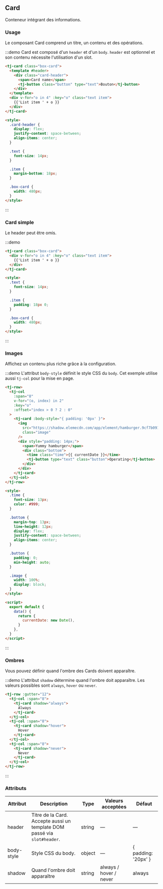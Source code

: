 ## Card

Conteneur intégrant des informations.

### Usage

Le composant Card comprend un titre, un contenu et des opérations.

:::demo Card est composé d'un `header` et d'un `body`. `header` est optionnel et son contenu nécessite l'utilisation d'un slot.

```html
<tj-card class="box-card">
  <template #header>
    <div class="card-header">
      <span>Card name</span>
      <tj-button class="button" type="text">Bouton</tj-button>
    </div>
  </template>
  <div v-for="o in 4" :key="o" class="text item">
    {{'List item ' + o }}
  </div>
</tj-card>

<style>
  .card-header {
    display: flex;
    justify-content: space-between;
    align-items: center;
  }

  .text {
    font-size: 14px;
  }

  .item {
    margin-bottom: 18px;
  }

  .box-card {
    width: 480px;
  }
</style>
```

:::

### Card simple

Le header peut être omis.

:::demo

```html
<tj-card class="box-card">
  <div v-for="o in 4" :key="o" class="text item">
    {{'List item ' + o }}
  </div>
</tj-card>

<style>
  .text {
    font-size: 14px;
  }

  .item {
    padding: 18px 0;
  }

  .box-card {
    width: 480px;
  }
</style>
```

:::

### Images

Affichez un contenu plus riche grâce à la configuration.

:::demo L'attribut `body-style` définit le style CSS du `body`. Cet exemple utilise aussi `tj-col` pour la mise en page.

```html
<tj-row>
  <tj-col
    :span="8"
    v-for="(o, index) in 2"
    :key="o"
    :offset="index > 0 ? 2 : 0"
  >
    <tj-card :body-style="{ padding: '0px' }">
      <img
        src="https://shadow.elemecdn.com/app/element/hamburger.9cf7b091-55e9-11e9-a976-7f4d0b07eef6.png"
        class="image"
      />
      <div style="padding: 14px;">
        <span>Yummy hamburger</span>
        <div class="bottom">
          <time class="time">{{ currentDate }}</time>
          <tj-button type="text" class="button">Operating</tj-button>
        </div>
      </div>
    </tj-card>
  </tj-col>
</tj-row>

<style>
  .time {
    font-size: 13px;
    color: #999;
  }

  .bottom {
    margin-top: 13px;
    line-height: 12px;
    display: flex;
    justify-content: space-between;
    align-items: center;
  }

  .button {
    padding: 0;
    min-height: auto;
  }

  .image {
    width: 100%;
    display: block;
  }
</style>

<script>
  export default {
    data() {
      return {
        currentDate: new Date(),
      }
    },
  }
</script>
```

:::

### Ombres

Vous pouvez définir quand l'ombre des Cards doivent apparaître.

:::demo L'attribut `shadow` détermine quand l'ombre doit apparaître. Les valeurs possibles sont `always`, `hover` ou `never`.

```html
<tj-row :gutter="12">
  <tj-col :span="8">
    <tj-card shadow="always">
      Always
    </tj-card>
  </tj-col>
  <tj-col :span="8">
    <tj-card shadow="hover">
      Hover
    </tj-card>
  </tj-col>
  <tj-col :span="8">
    <tj-card shadow="never">
      Never
    </tj-card>
  </tj-col>
</tj-row>
```

:::

### Attributs

| Attribut   | Description                                                              | Type   | Valeurs acceptées      | Défaut              |
| ---------- | ------------------------------------------------------------------------ | ------ | ---------------------- | ------------------- |
| header     | Titre de la Card. Accepte aussi un template DOM passé via `slot#header`. | string | —                      | —                   |
| body-style | Style CSS du body.                                                       | object | —                      | { padding: '20px' } |
| shadow     | Quand l'ombre doit apparaître                                            | string | always / hover / never | always              |
